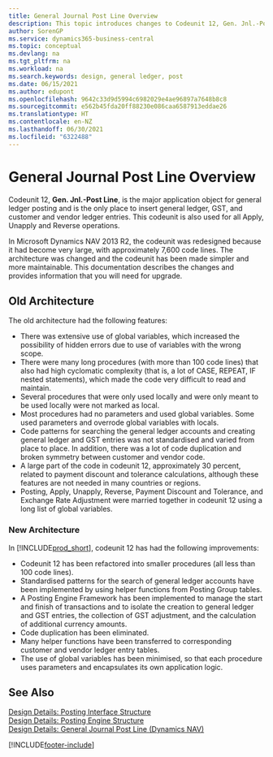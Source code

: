 ```yaml
---
title: General Journal Post Line Overview
description: This topic introduces changes to Codeunit 12, Gen. Jnl.-Post Line, and is the only place to insert general ledger, GST, and customer and vendor ledger entries.
author: SorenGP
ms.service: dynamics365-business-central
ms.topic: conceptual
ms.devlang: na
ms.tgt_pltfrm: na
ms.workload: na
ms.search.keywords: design, general ledger, post
ms.date: 06/15/2021
ms.author: edupont
ms.openlocfilehash: 9642c33d9d5994c6982029e4ae96897a7648b8c8
ms.sourcegitcommit: e562b45fda20ff88230e086caa6587913eddae26
ms.translationtype: HT
ms.contentlocale: en-NZ
ms.lasthandoff: 06/30/2021
ms.locfileid: "6322488"
---
```

# <a name="general-journal-post-line-overview"></a>General Journal Post Line Overview

Codeunit 12, **Gen. Jnl.-Post Line**, is the major application object for general ledger posting and is the only place to insert general ledger, GST, and customer and vendor ledger entries. This codeunit is also used for all Apply, Unapply and Reverse operations.  
  
In Microsoft Dynamics NAV 2013 R2, the codeunit was redesigned because it had become very large, with approximately 7,600 code lines. The architecture was changed and the codeunit has been made simpler and more maintainable. This documentation describes the changes and provides information that you will need for upgrade.  
  
## <a name="old-architecture"></a>Old Architecture  
The old architecture had the following features:  
  
* There was extensive use of global variables, which increased the possibility of hidden errors due to use of variables with the wrong scope.  
* There were many long procedures (with more than 100 code lines) that also had high cyclomatic complexity (that is, a lot of CASE, REPEAT, IF nested statements), which made the code very difficult to read and maintain.  
* Several procedures that were only used locally and were only meant to be used locally were not marked as local.  
* Most procedures had no parameters and used global variables. Some used parameters and overrode global variables with locals.  
* Code patterns for searching the general ledger accounts and creating general ledger and GST entries was not standardised and varied from place to place. In addition, there was a lot of code duplication and broken symmetry between customer and vendor code.  
* A large part of the code in codeunit 12, approximately 30 percent, related to payment discount and tolerance calculations, although these features are not needed in many countries or regions.  
* Posting, Apply, Unapply, Reverse, Payment Discount and Tolerance, and Exchange Rate Adjustment were married together in codeunit 12 using a long list of global variables.  
  
### <a name="new-architecture"></a>New Architecture  
In [!INCLUDE[prod_short](includes/prod_short.md)], codeunit 12 has had the following improvements:  
  
* Codeunit 12 has been refactored into smaller procedures (all less than 100 code lines).  
* Standardised patterns for the search of general ledger accounts have been implemented by using helper functions from Posting Group tables.  
* A Posting Engine Framework has been implemented to manage the start and finish of transactions and to isolate the creation to general ledger and GST entries, the collection of GST adjustment, and the calculation of additional currency amounts.  
* Code duplication has been eliminated.  
* Many helper functions have been transferred to corresponding customer and vendor ledger entry tables.  
* The use of global variables has been minimised, so that each procedure uses parameters and encapsulates its own application logic.  
  
## <a name="see-also"></a>See Also

[Design Details: Posting Interface Structure](design-details-posting-interface-structure.md)  
[Design Details: Posting Engine Structure](design-details-posting-engine-structure.md)  
[Design Details: General Journal Post Line (Dynamics NAV)](/dynamics-nav-app/design-details-general-journal-post-line)  


[!INCLUDE[footer-include](includes/footer-banner.md)]